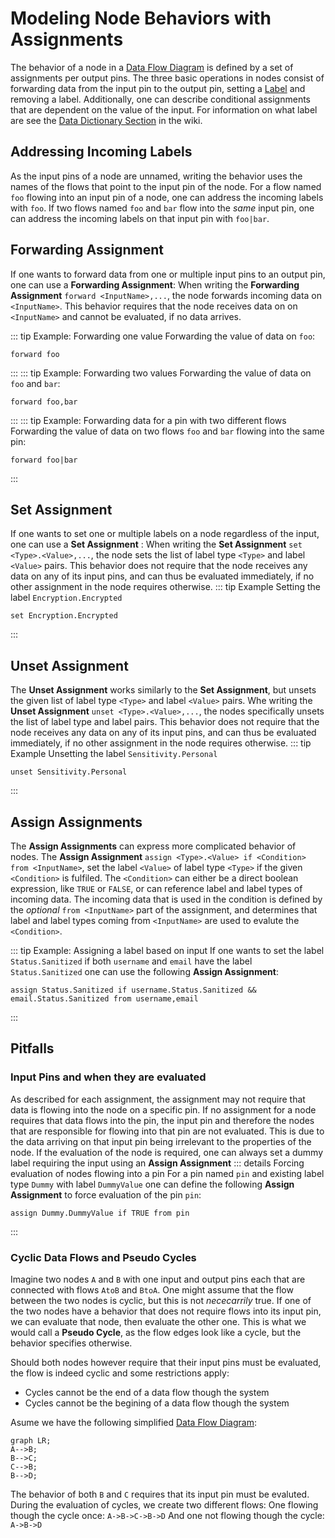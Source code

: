 # Modeling Node Behaviors with Assignments
The behavior of a node in a [Data Flow Diagram](/wiki/dfd/) is defined by a set of assignments per output pins.
The three basic operations in nodes consist of forwarding data from the input pin to the output pin, setting a [Label](/wiki/dfd#data-dictionary) and removing a label.
Additionally, one can describe conditional assignments that are dependent on the value of the input. 
For information on what label are see the [Data Dictionary Section](/wiki/dfd#data-dictionary) in the wiki.

## Addressing Incoming Labels 
As the input pins of a node are unnamed, writing the behavior uses the names of the flows that point to the input pin of the node. 
For a flow named `foo` flowing into an input pin of a node, one can address the incoming labels with `foo`.
If two flows named `foo` and `bar` flow into the *same* input pin, one can address the incoming labels on that input pin with `foo|bar`.

## Forwarding Assignment 
If one wants to forward data from one or multiple input pins to an output pin, one can use a **Forwarding Assignment**:
When writing the **Forwarding Assignment** `forward <InputName>,...`, the node forwards incoming data on `<InputName>`.
This behavior requires that the node receives data on on `<InputName>` and cannot be evaluated, if no data arrives.

::: tip Example: Forwarding one value
Forwarding the value of data on `foo`:
```
forward foo
```
:::
::: tip Example: Forwarding two values
Forwarding the value of data on `foo` and `bar`:
```
forward foo,bar
```
:::
::: tip Example: Forwarding data for a pin with two different flows
Forwarding the value of data on two flows `foo` and `bar` flowing into the same pin: 
```
forward foo|bar
```
:::

## Set Assignment
If one wants to set one or multiple labels on a node regardless of the input, one can use a **Set Assignment** :
When writing the **Set Assignment**  `set <Type>.<Value>,...`, the node sets the list of label type `<Type>` and label `<Value>` pairs.
This behavior does not require that the node receives any data on any of its input pins, and can thus be evaluated immediately, if no other assignment in the node requires otherwise.
::: tip Example 
Setting the label `Encryption.Encrypted`
```
set Encryption.Encrypted
```
:::

## Unset Assignment
The **Unset Assignment** works similarly to the **Set Assignment**, but unsets the given list of label type `<Type>` and label `<Value>` pairs. 
Whe writing the **Unset Assignment**  `unset <Type>.<Value>,...`, the nodes specifically unsets the list of label type and label pairs. 
This behavior does not require that the node receives any data on any of its input pins, and can thus be evaluated immediately, if no other assignment in the node requires otherwise.
::: tip Example 
Unsetting the label `Sensitivity.Personal`
```
unset Sensitivity.Personal
```
:::

## Assign Assignments
The **Assign Assignments** can express more complicated behavior of nodes.
The **Assign Assignment** `assign <Type>.<Value> if <Condition> from <InputName>`, set the label `<Value>` of label type `<Type>` if the given `<Condition>` is fulfiled.
The `<Condition>` can either be a direct boolean expression, like `TRUE` or `FALSE`, or can reference label and label types of incoming data. 
The incoming data that is used in the condition is defined by the *optional* `from <InputName>` part of the assignment, and determines that label and label types coming from `<InputName>` are used to evalute the `<Condition>`.

<!--
TODO: Is this example correct?
-->
::: tip Example: Assigning a label based on input
If one wants to set the label `Status.Sanitized` if both `username` and `email` have the label `Status.Sanitized` one can use the following **Assign Assignment**:
```
assign Status.Sanitized if username.Status.Sanitized && email.Status.Sanitized from username,email
```
:::

## Pitfalls
### Input Pins and when they are evaluated
As described for each assignment, the assignment may not require that data is flowing into the node on a specific pin. 
If no assignment for a node requires that data flows into the pin, the input pin and therefore the nodes that are responsible for flowing into that pin are not evaluated. 
This is due to the data arriving on that input pin being irrelevant to the properties of the node.
If the evaluation of the node is required, one can always set a dummy label requiring the input using an **Assign Assignment** 
::: details Forcing evaluation of nodes flowing into a pin
For a pin named `pin` and existing label type `Dummy` with label `DummyValue` one can define the following **Assign Assignment** to force evaluation of the pin `pin`:
```
assign Dummy.DummyValue if TRUE from pin
```
:::

### Cyclic Data Flows and Pseudo Cycles
Imagine two nodes `A` and `B` with one input and output pins each that are connected with flows `AtoB` and `BtoA`.
One might assume that the flow between the two nodes is cyclic, but this is not *nececarrily* true.
If one of the two nodes have a behavior that does not require flows into its input pin, we can evaluate that node, then evaluate the other one. 
This is what we would call a **Pseudo Cycle**, as the flow edges look like a cycle, but the behavior specifies otherwise. 

Should both nodes however require that their input pins must be evaluated, the flow is indeed cyclic and some restrictions apply:
<!--
TODO: What is currently true?
-->
- Cycles cannot be the end of a data flow though the system
- Cycles cannot be the begining of a data flow though the system 

Asume we have the following simplified [Data Flow Diagram](/docs/wiki/dfd/):
```mermaid
graph LR;
A-->B;
B-->C;
C-->B;
B-->D;
```
The behavior of both `B` and `C` requires that its input pin must be evaluted.
During the evaluation of cycles, we create two different flows:
One flowing though the cycle once: `A->B->C->B->D`
And one not flowing though the cycle: `A->B->D`
